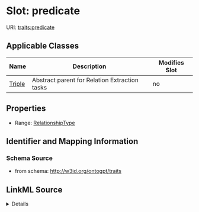 

# Slot: predicate

URI: [traits:predicate](http://w3id.org/ontogpt/traits/predicate)



<!-- no inheritance hierarchy -->





## Applicable Classes

| Name | Description | Modifies Slot |
| --- | --- | --- |
| [Triple](Triple.md) | Abstract parent for Relation Extraction tasks |  no  |







## Properties

* Range: [RelationshipType](RelationshipType.md)





## Identifier and Mapping Information







### Schema Source


* from schema: http://w3id.org/ontogpt/traits




## LinkML Source

<details>
```yaml
name: predicate
from_schema: http://w3id.org/ontogpt/traits
rank: 1000
alias: predicate
owner: Triple
domain_of:
- Triple
range: RelationshipType

```
</details>